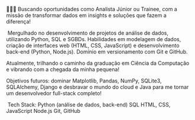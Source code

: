👨🏻‍💻  Buscando oportunidades como Analista Júnior ou Trainee, com a missão de transformar dados em insights e soluções que fazem a diferença!

️ Mergulhado no desenvolvimento de projetos de análise de dados, utilizando Python, SQL e SGBDs. Habilidades em modelagem de dados, criação de interfaces web (HTML, CSS, JavaScript) e desenvolvimento back-end (Python, Node.js). Domínio em versionamento com Git e GitHub.

  Atualmente, trilhando o caminho da graduação em Ciência da Computação e vibrando com a chegada da minha pequena! 

  Objetivos futuros: dominar Matplotlib, Pandas, NumPy, SQLite3, SQLAlchemy, Django e desbravar o mundo do cloud e Java para me tornar um desenvolvedor full-stack completo!

️ Tech Stack:
 Python (análise de dados, back-end)
 SQL
 HTML, CSS, JavaScript
 Node.js
 Git, GitHub
<!---
Luizgustavogithub/Luizgustavogithub is a ✨ special ✨ repository because its `README.md` (this file) appears on your GitHub profile.
You can click the Preview link to take a look at your changes.
--->
